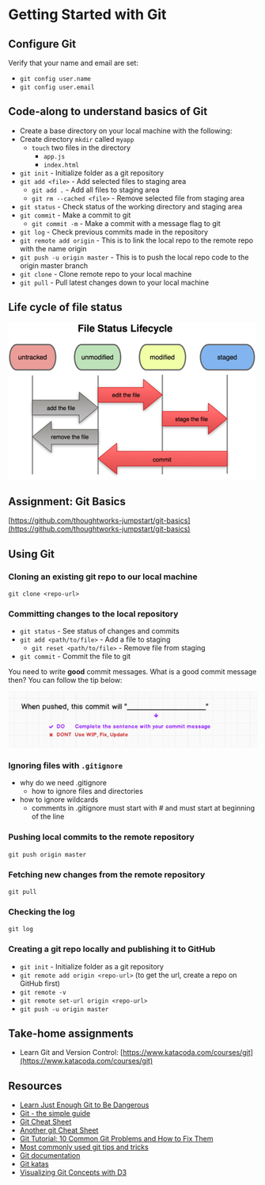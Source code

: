 # Getting Started with Git

## Configure Git

Verify that your name and email are set:

* `git config user.name`
* `git config user.email`

## Code-along to understand basics of Git
* Create a base directory on your local machine with the following:
* Create directory `mkdir` called `myapp`
  * `touch` two files in the directory
    * `app.js`
    * `index.html`
* `git init` - Initialize folder as a git repository
* `git add <file>` - Add selected files to staging area
  * `git add .` - Add all files to staging area
  * `git rm --cached <file>` - Remove selected file from staging area
* `git status` - Check status of the working directory and staging area
* `git commit` - Make a commit to git
  * `git commit -m` - Make a commit with a message flag to git
* `git log` - Check previous commits made in the repository
* `git remote add origin` - This is to link the local repo to the remote repo with the name origin
* `git push -u origin master` - This is to push the local repo code to the origin master branch
* `git clone` - Clone remote repo to your local machine
* `git pull` - Pull latest changes down to your local machine

## Life cycle of file status

![](../.gitbook/assets/file_status_lifecycle.png)

## Assignment: Git Basics

[https://github.com/thoughtworks-jumpstart/git-basics](https://github.com/thoughtworks-jumpstart/git-basics)

## Using Git

### Cloning an existing git repo to our local machine

```text
git clone <repo-url>
```

### Committing changes to the local repository

* `git status` - See status of changes and commits
* `git add <path/to/file>` - Add a file to staging
  * `git reset <path/to/file>` - Remove file from staging
* `git commit` - Commit the file to git

You need to write **good** commit messages. What is a good commit message then? You can follow the tip below:

![image](../.gitbook/assets/git_commit_message.png)

### Ignoring files with `.gitignore`

* why do we need .gitignore
  * how to ignore files and directories
* how to ignore wildcards
  * comments in .gitignore must start with \# and must start at beginning of the line

### Pushing local commits to the remote repository

```text
git push origin master
```

### Fetching new changes from the remote repository

```text
git pull
```

### Checking the log

```text
git log
```

### Creating a git repo locally and publishing it to GitHub

* `git init` - Initialize folder as a git repository
* `git remote add origin <repo-url>` \(to get the url, create a repo on GitHub first\)
* `git remote -v`
* `git remote set-url origin <repo-url>`
* `git push -u origin master`

## Take-home assignments

* Learn Git and Version Control: [https://www.katacoda.com/courses/git](https://www.katacoda.com/courses/git)

## Resources

* [Learn Just Enough Git to Be Dangerous](https://www.learnenough.com/git-tutorial)
* [Git - the simple guide](http://rogerdudler.github.io/git-guide/)
* [Git Cheat Sheet](https://gist.github.com/akras14/3d242d80af8388ebca60)
* [Another git Cheat Sheet](https://zeroturnaround.com/rebellabs/git-commands-and-best-practices-cheat-sheet/)
* [Git Tutorial: 10 Common Git Problems and How to Fix Them](https://www.codementor.io/citizen428/git-tutorial-10-common-git-problems-and-how-to-fix-them-aajv0katd)
* [Most commonly used git tips and tricks](https://github.com/git-tips/tips)
* [Git documentation](https://git-scm.com/docs)
* [Git katas](https://github.com/praqma-training/git-katas/blob/master/Overview.md)
* [Visualizing Git Concepts with D3](http://onlywei.github.io/explain-git-with-d3/)

